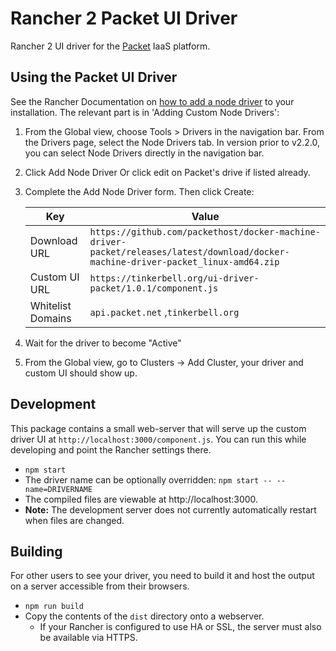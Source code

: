 # Rancher 2 Packet UI Driver

Rancher 2 UI driver for the [Packet](https://www.packet.com) IaaS platform.

## Using the Packet UI Driver

See the Rancher Documentation on [how to add a node driver](https://rancher.com/docs/rancher/v2.x/en/admin-settings/drivers/node-drivers/) to your installation. The relevant part is in 'Adding Custom Node Drivers':

1. From the Global view, choose Tools > Drivers in the navigation bar. From the Drivers page, select the Node Drivers tab. In version prior to v2.2.0, you can select Node Drivers directly in the navigation bar.
1. Click Add Node Driver Or click edit on Packet's drive if listed already.
1. Complete the Add Node Driver form. Then click Create:

    | Key               | Value |
    | ----------------- | ----- |
    | Download URL      | `https://github.com/packethost/docker-machine-driver-packet/releases/latest/download/docker-machine-driver-packet_linux-amd64.zip` |
    | Custom UI URL     | `https://tinkerbell.org/ui-driver-packet/1.0.1/component.js` |
    | Whitelist Domains | `api.packet.net` ,`tinkerbell.org` |

1. Wait for the driver to become "Active"
1. From the Global view, go to Clusters -> Add Cluster, your driver and custom UI should show up.

## Development

This package contains a small web-server that will serve up the custom driver UI at `http://localhost:3000/component.js`. You can run this while developing and point the Rancher settings there.
* `npm start`
* The driver name can be optionally overridden: `npm start -- --name=DRIVERNAME`
* The compiled files are viewable at http://localhost:3000.
* **Note:** The development server does not currently automatically restart when files are changed.

## Building

For other users to see your driver, you need to build it and host the output on a server accessible from their browsers.

* `npm run build`
* Copy the contents of the `dist` directory onto a webserver.
  * If your Rancher is configured to use HA or SSL, the server must also be available via HTTPS.
